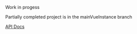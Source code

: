 Work in progess

Partially completed project is in the mainVueInstance branch

[API Docs](https://github.com/HackerNews/API)
